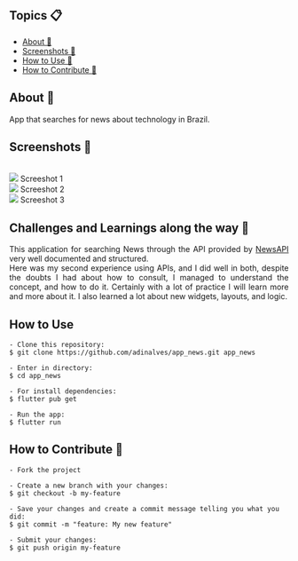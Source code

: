 
   <h2 align="left">Topics 📋</h2>

   <p>
   
   - [About 📖](#about-)
   - [Screenshots 📱](#screenshots-)
   - [How to Use 🤔](#how-to-use-)
   - [How to Contribute 💪](#how-to-contribute-)

   </p>



<h2 align="left">About 📖</h2>
   
<p align="justify">   
   App that searches for news about technology in Brazil.<br>
</p>



<h2 align="Left">Screenshots 📱</h2><br>

   <div class="box">
    <img src="screenshots/screenshot_1.png"/>
    <span>Screeshot 1</span>
</div>
<div class="box">
    <img src="screenshots/screenshot_2.png"/>
    <span>Screeshot 2</span>
</div>
<div class="box">
    <img src="screenshots/screenshot_3.png"/>
    <span>Screeshot 3</span>
</div>





<h2 align="Left">Challenges and Learnings along the way 🤯</h2>

   <p align="justify">
   This application for searching News through the API provided by <a href="https://newsapi.org/">NewsAPI</a> very well documented and structured.<br>
   Here was my second experience using APIs, and I did well in both, despite the doubts I had about how to consult, I managed to understand the concept, and how to do it.
   Certainly with a lot of practice I will learn more and more about it.
   I also learned a lot about new widgets, layouts, and logic.

   </p> 



<h2 align="Left">How to Use </h2>

   ```   
   - Clone this repository:
   $ git clone https://github.com/adinalves/app_news.git app_news

   - Enter in directory:
   $ cd app_news

   - For install dependencies:
   $ flutter pub get

   - Run the app: 
   $ flutter run
   ```



<h2 align="Left">How to Contribute 💪</h2>

   ```
   - Fork the project 

   - Create a new branch with your changes:
   $ git checkout -b my-feature

   - Save your changes and create a commit message telling you what you did:
   $ git commit -m "feature: My new feature"

   - Submit your changes:
   $ git push origin my-feature
   ```


 

